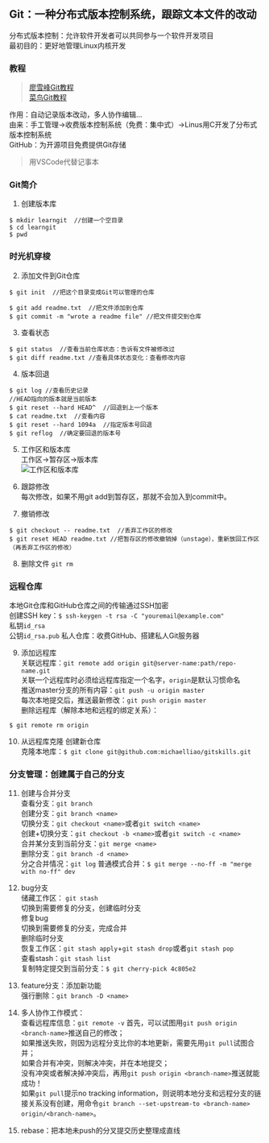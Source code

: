 ## Git：一种分布式版本控制系统，跟踪文本文件的改动
分布式版本控制：允许软件开发者可以共同参与一个软件开发项目  
最初目的：更好地管理Linux内核开发


### 教程
>[廖雪峰Git教程](https://www.liaoxuefeng.com/wiki/896043488029600)  
>[菜鸟Git教程](https://www.runoob.com/git/git-tutorial.html)  



作用：自动记录版本改动，多人协作编辑...  
由来：手工管理→收费版本控制系统（免费：集中式）→Linus用C开发了分布式版本控制系统  
GitHub：为开源项目免费提供Git存储  

>用VSCode代替记事本


### Git简介
1. 创建版本库
```
$ mkdir learngit  //创建一个空目录
$ cd learngit
$ pwd
```

### 时光机穿梭
2. 添加文件到Git仓库
```
$ git init  //把这个目录变成Git可以管理的仓库

$ git add readme.txt  //把文件添加到仓库
$ git commit -m "wrote a readme file" //把文件提交到仓库
```
3. 查看状态
```
$ git status  //查看当前仓库状态：告诉有文件被修改过
$ git diff readme.txt //查看具体状态变化：查看修改内容
```
4. 版本回退
```
$ git log //查看历史记录
//HEAD指向的版本就是当前版本
$ git reset --hard HEAD^  //回退到上一个版本
$ cat readme.txt  //查看内容
$ git reset --hard 1094a  //指定版本号回退
$ git reflog  //确定要回退的版本号
```
5. 工作区和版本库  
工作区→暂存区→版本库  
![工作区和版本库](https://www.liaoxuefeng.com/files/attachments/919020037470528/0)

6. 跟踪修改  
每次修改，如果不用git add到暂存区，那就不会加入到commit中。  

7. 撤销修改
```
$ git checkout -- readme.txt  //丢弃工作区的修改
$ git reset HEAD readme.txt //把暂存区的修改撤销掉（unstage），重新放回工作区（再丢弃工作区的修改）
```
8. 删除文件 `git rm`

### 远程仓库
本地Git仓库和GitHub仓库之间的传输通过SSH加密  
创建SSH key：`$ ssh-keygen -t rsa -C "youremail@example.com"`  
私钥`id_rsa`  
公钥`id_rsa.pub`
私人仓库：收费GitHub、搭建私人Git服务器

9. 添加远程库  
关联远程库：`git remote add origin git@server-name:path/repo-name.git`  
关联一个远程库时必须给远程库指定一个名字，`origin`是默认习惯命名  
推送master分支的所有内容：`git push -u origin master`  
每次本地提交后，推送最新修改：`git push origin master`  
删除远程库（解除本地和远程的绑定关系）：  
```$ git remote -v
$ git remote rm origin
```
10. 从远程库克隆 
创建新仓库   
克隆本地库：`$ git clone git@github.com:michaelliao/gitskills.git`  

### 分支管理：创建属于自己的分支

11. 创建与合并分支  
查看分支：`git branch`  
创建分支：`git branch <name>`  
切换分支：`git checkout <name>`或者`git switch <name>`  
创建+切换分支：`git checkout -b <name>`或者`git switch -c <name>`  
合并某分支到当前分支：`git merge <name>`  
删除分支：`git branch -d <name>`  
分之合并情况：`git log`
普通模式合并：`$ git merge --no-ff -m "merge with no-ff" dev`

12. bug分支  
储藏工作区： `git stash`  
切换到需要修复的分支，创建临时分支  
修复bug  
切换到需要修复的分支，完成合并  
删除临时分支    
恢复工作区：`git stash apply`+`git stash drop`或者`git stash pop`  
查看stash：`git stash list`  
复制特定提交到当前分支：`$ git cherry-pick 4c805e2`  

13. feature分支：添加新功能  
强行删除：`git branch -D <name>`  

14. 多人协作工作模式：  
查看远程库信息：`git remote -v`
首先，可以试图用`git push origin <branch-name>`推送自己的修改；  
如果推送失败，则因为远程分支比你的本地更新，需要先用`git pull`试图合并；  
如果合并有冲突，则解决冲突，并在本地提交；  
没有冲突或者解决掉冲突后，再用`git push origin <branch-name>`推送就能成功！  
  如果`git pull`提示no tracking information，则说明本地分支和远程分支的链接关系没有创建，用命令`git branch --set-upstream-to <branch-name> origin/<branch-name>`。  
  
15. rebase：把本地未push的分叉提交历史整理成直线
